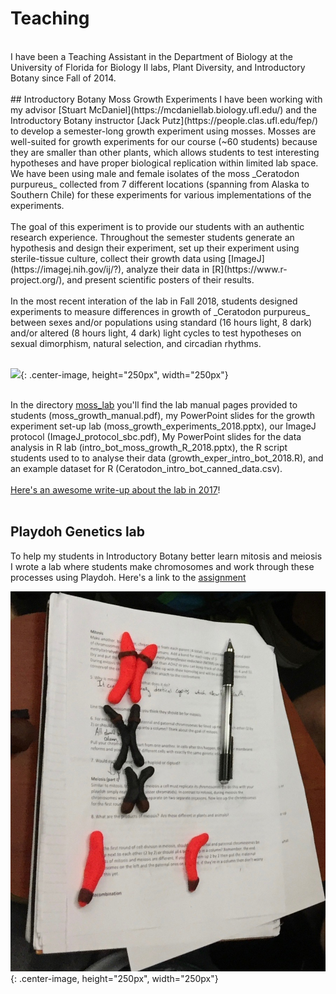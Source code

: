 # Teaching
<br/>
I have been a Teaching Assistant in the Department of Biology at the University of Florida for Biology II labs, Plant Diversity, and Introductory Botany since Fall of 2014. 
<br/><br/>
## Introductory Botany Moss Growth Experiments
I have been working with my advisor [Stuart McDaniel](https://mcdaniellab.biology.ufl.edu/) and the Introductory Botany instructor [Jack Putz](https://people.clas.ufl.edu/fep/) to develop a semester-long growth experiment using mosses. Mosses are well-suited for growth experiments for our course (~60 students) because they are smaller than other plants, which allows students to test interesting hypotheses and have proper biological replication within limited lab space. We have been using male and female isolates of the moss _Ceratodon purpureus_ collected from 7 different locations (spanning from Alaska to Southern Chile) for these experiments for various implementations of the experiments.
<br/><br/>
The goal of this experiment is to provide our students with an authentic research experience. Throughout the semester students generate an hypothesis and design their experiment, set up their experiment using sterile-tissue culture, collect their growth data using [ImageJ](https://imagej.nih.gov/ij/?), analyze their data in [R](https://www.r-project.org/), and present scientific posters of their results. 
<br/><br/>
In the most recent interation of the lab in Fall 2018, students designed experiments to measure differences in growth of _Ceratodon purpureus_ between sexes and/or populations using standard (16 hours light, 8 dark) and/or altered (8 hours light, 4 dark) light cycles to test hypotheses on sexual dimorphism, natural selection, and circadian rhythms. 
<br/><br/>

![](/moss_lab/R_lab.JPG){: .center-image, height="250px", width="250px"}<br/><br/>

In the directory [moss_lab](https://github.com/sarahcarey/sarahcarey.github.io/tree/master/moss_lab) you'll find the lab manual pages provided to students (moss_growth_manual.pdf), my PowerPoint slides for the growth experiment set-up lab (moss_growth_experiments_2018.pptx), our ImageJ protocol (ImageJ_protocol_sbc.pdf), My PowerPoint slides for the data analysis in R lab (intro_bot_moss_growth_R_2018.pptx), the R script students used to to analyse their data (growth_exper_intro_bot_2018.R), and an example dataset for R (Ceratodon_intro_bot_canned_data.csv).
<br/><br/>
[Here's an awesome write-up about the lab in 2017](https://publications.clas.ufl.edu/ytori-magazine/ytori-spring-2018/lil-mosses/)!
<br/>
<br/>
## Playdoh Genetics lab
To help my students in Introductory Botany better learn mitosis and meiosis I wrote a lab where students make chromosomes and work through these processes using Playdoh. Here's a link to the [assignment](./playdoh_genetics.html)<br/>

![](/Images/playdoh_genetics.jpg){: .center-image, height="250px", width="250px"}<br/><br/>





